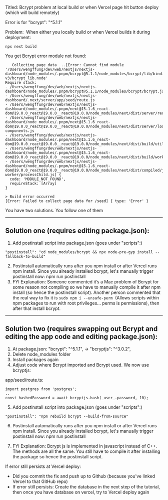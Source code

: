 Titled: Bcrypt problem at local build or when Vercel page hit button deploy (which will build remotely)

Error is for "bcrypt": "^5.1.1"

Problem: 
When either you locally build or when Vercel builds it during deployment:
```
npx next build
```

You get Bcrypt error module not found:
```
   Collecting page data  ..[Error: Cannot find module '/Users/wengffung/dev/web/nextjs/nextjs-dashboard/node_modules/.pnpm/bcrypt@5.1.1/node_modules/bcrypt/lib/binding/napi-v3/bcrypt_lib.node'  
Require stack:  
- /Users/wengffung/dev/web/nextjs/nextjs-dashboard/node_modules/.pnpm/bcrypt@5.1.1/node_modules/bcrypt/bcrypt.js  
- /Users/wengffung/dev/web/nextjs/nextjs-dashboard/.next/server/app/seed/route.js  
- /Users/wengffung/dev/web/nextjs/nextjs-dashboard/node_modules/.pnpm/next@15.1.6_react-dom@19.0.0_react@19.0.0__react@19.0.0/node_modules/next/dist/server/require.js  
- /Users/wengffung/dev/web/nextjs/nextjs-dashboard/node_modules/.pnpm/next@15.1.6_react-dom@19.0.0_react@19.0.0__react@19.0.0/node_modules/next/dist/server/load-components.js  
- /Users/wengffung/dev/web/nextjs/nextjs-dashboard/node_modules/.pnpm/next@15.1.6_react-dom@19.0.0_react@19.0.0__react@19.0.0/node_modules/next/dist/build/utils.js  
- /Users/wengffung/dev/web/nextjs/nextjs-dashboard/node_modules/.pnpm/next@15.1.6_react-dom@19.0.0_react@19.0.0__react@19.0.0/node_modules/next/dist/build/worker.js  
- /Users/wengffung/dev/web/nextjs/nextjs-dashboard/node_modules/.pnpm/next@15.1.6_react-dom@19.0.0_react@19.0.0__react@19.0.0/node_modules/next/dist/compiled/jest-worker/processChild.js] {  
  code: 'MODULE_NOT_FOUND',  
  requireStack: [Array]  
}  
  
> Build error occurred  
[Error: Failed to collect page data for /seed] { type: 'Error' }
```

You have two solutions. You follow one of them

---

## Solution one (requires editing package.json):

1. Add postinstall script into package.json (goes under "scripts":)
```
"postinstall": "cd node_modules/bcrypt && npx node-pre-gyp install --fallback-to-build"
```
2. Postinstall automatically runs after you npm install or after Vercel runs npm install. Since you already installed bcrypt, let's manually trigger postinstall now: npm run postinstall
3. FYI Explanation: Someone commented it’s a Mac problem of Bcrypt for some reason not compiling so we have to manually compile it after npm install (so hence the postinstall script). Another person commented that the real way to fix it is `sudo npm i --unsafe-perm`  (Allows scripts within npm packages to run with root privileges... perms is permissions), then after that install bcrypt.

---

## Solution two (requires swapping out Bcrypt and editing the app code and editing package.json):

1. At package.json: "bcrypt": "^5.1.1", → "bcryptjs": "^3.0.2",
2. Delete node_modules folder
3. Install packages again
4. Adjust code where Bcrypt imported and Bcrypt used. We now use bcryptjs:

app/seed/route.ts:
```
import postgres from 'postgres';  
..  
const hashedPassword = await bcryptjs.hash(_user_.password, 10);
```

5. Add postinstall script into package.json (goes under "scripts":)
```
"postinstall": "npm rebuild bcrypt --build-from-source"
```

6. Postinstall automatically runs after you npm install or after Vercel runs npm install. Since you already installed bcrypt, let's manually trigger postinstall now: npm run postinstall
   
7. FYI Explanation: Bcrypt js is implemented in javascript instead of C++. The methods are all the same. You still have to compile it after installing the package so hence the postinstall script.

If error still persists at Vercel deploy:

- Did you commit the fix and push up to Github (because you've linked Vercel to that GitHub repo)
- If error still persists: Create the database in the next step of the tutorial, then once you have database on vercel, try to Vercel deploy again